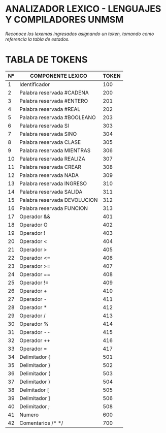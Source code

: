 # ANALIZADOR LEXICO - LENGUAJES Y COMPILADORES  UNMSM 

_Reconoce los lexemas ingresados asignando un token, tomando como referencia la tabla de estados._

# TABLA DE TOKENS

| Nº  | COMPONENTE LEXICO            | TOKEN |
| --- | ---------------------------- | ----- |
| 1   | Identificador                | 100   |
| 2   | Palabra reservada #CADENA    | 200   |
| 3   | Palabra reservada #ENTERO    | 201   |
| 4   | Palabra reservada #REAL      | 202   |
| 5   | Palabra reservada #BOOLEANO  | 203   |
| 6   | Palabra reservada SI         | 303   |
| 7   | Palabra reservada SINO       | 304   |
| 8   | Palabra reservada CLASE      | 305   |
| 9   | Palabra reservada MIENTRAS   | 306   |
| 10  | Palabra reservada REALIZA    | 307   |
| 11  | Palabra reservada CREAR      | 308   |
| 12  | Palabra reservada NADA       | 309   |
| 13  | Palabra reservada INGRESO    | 310   |
| 14  | Palabra reservada SALIDA     | 311   |
| 15  | Palabra reservada DEVOLUCION | 312   |
| 16  | Palabra reservada FUNCION    | 313   |
| 17  | Operador &&                  | 401   |
| 18  | Operador O                   | 402   |
| 19  | Operador !                   | 403   |
| 20  | Operador <                   | 404   |
| 21  | Operador >                   | 405   |
| 22  | Operador <=                  | 406   |
| 23  | Operador >=                  | 407   |
| 24  | Operador ==                  | 408   |
| 25  | Operador !=                  | 409   |
| 26  | Operador +                   | 410   |
| 27  | Operador -                   | 411   |
| 28  | Operador \*                  | 412   |
| 29  | Operador /                   | 413   |
| 30  | Operador %                   | 414   |
| 31  | Operador --                  | 415   |
| 32  | Operador ++                  | 416   |
| 33  | Operador =                   | 417   |
| 34  | Delimitador {                | 501   |
| 35  | Delimitador }                | 502   |
| 36  | Delimitador (                | 503   |
| 37  | Delimitador )                | 504   |
| 38  | Delmitador [                 | 505   |
| 39  | Delimitador ]                | 506   |
| 40  | Delimitador ;                | 508   |
| 41  | Numero                       | 600   |
| 42  | Comentarios /\* \*/          | 700   |
